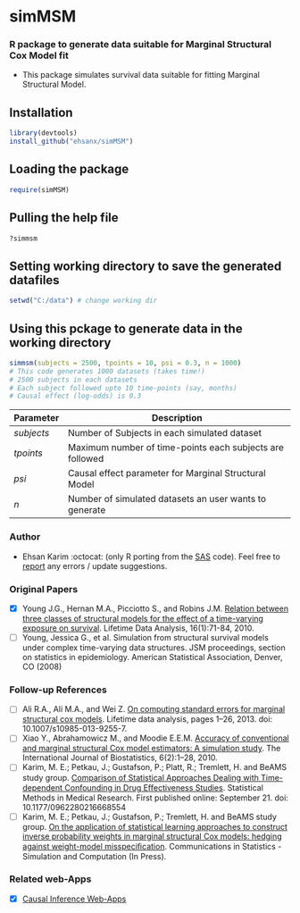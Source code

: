 # simMSM
### R package to generate data suitable for Marginal Structural Cox Model fit
* This package simulates survival data suitable for fitting Marginal Structural Model.

## Installation
```R
library(devtools)
install_github("ehsanx/simMSM")
```

## Loading the package
```R
require(simMSM)
```

## Pulling the help file
```R
?simmsm
```

## Setting working directory to save the generated datafiles
```R
setwd("C:/data") # change working dir
```

## Using this pckage to generate data in the working directory
```R
simmsm(subjects = 2500, tpoints = 10, psi = 0.3, n = 1000)
# This code generates 1000 datasets (takes time!)
# 2500 subjects in each datasets
# Each subject followed upto 10 time-points (say, months)
# Causal effect (log-odds) is 0.3
```
|    **Parameter**    | **Description** |
|----------------|------------|
| *subjects*  | Number of Subjects in each simulated dataset |
| *tpoints*      | Maximum number of time-points each subjects are followed   |
| *psi* | Causal effect parameter for Marginal Structural Model  |
| *n* | Number of simulated datasets an user wants to generate  |

### Author 
* Ehsan Karim :octocat: (only R porting from the [SAS](https://cdn1.sph.harvard.edu/wp-content/uploads/sites/148/2012/10/simulate_snaftm.txt) code). Feel free to [report](http://www.ehsankarim.com/) any errors / update suggestions. 

### Original Papers
- [x] Young J.G., Hernan M.A., Picciotto S., and Robins J.M. [Relation between three classes of structural models for the effect of a time-varying exposure on survival](http://link.springer.com/article/10.1007/s10985-009-9135-3). Lifetime Data Analysis, 16(1):71-84, 2010. 
- [ ] Young, Jessica G., et al. Simulation from structural survival models under complex time-varying data structures. JSM proceedings, section on statistics in epidemiology. American Statistical Association, Denver, CO (2008)

### Follow-up References
- [ ] Ali R.A., Ali M.A., and Wei Z. [On computing standard errors for marginal structural cox models](http://link.springer.com/article/10.1007%2Fs10985-013-9255-7). Lifetime data analysis, pages 1–26, 2013. doi: 10.1007/s10985-013-9255-7.
- [ ] Xiao Y., Abrahamowicz M., and Moodie E.E.M. [Accuracy of conventional and marginal structural Cox model estimators: A simulation study](http://www.degruyter.com/view/j/ijb.2010.6.2/ijb.2010.6.2.1208/ijb.2010.6.2.1208.xml?format=INT). The International Journal of Biostatistics, 6(2):1–28, 2010. 
- [ ] Karim, M. E.; Petkau, J.; Gustafson, P.; Platt, R.; Tremlett, H. and BeAMS study group. [Comparison of Statistical Approaches Dealing with Time-dependent Confounding in Drug Eﬀectiveness Studies](http://smm.sagepub.com/content/early/2016/09/21/0962280216668554.abstract). Statistical Methods in Medical Research. First published online: September 21. doi: 10.1177/0962280216668554
- [ ] Karim, M. E.; Petkau, J.; Gustafson, P.; Tremlett, H. and BeAMS study group. [On the application of statistical learning approaches to construct inverse probability weights in marginal structural Cox models: hedging against weight-model misspeciﬁcation](http://www.tandfonline.com/toc/lssp20/current). Communications in Statistics - Simulation and Computation (In Press).

### Related web-Apps
- [x] [Causal Inference Web-Apps](http://www.ehsankarim.com/software/webapps)
